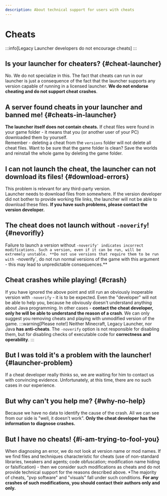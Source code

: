 ```yaml
---
description: About technical support for users with cheats
---
```

# Cheats
:::info[Legacy Launcher developers do not encourage cheats]
:::

## Is your launcher for cheaters? {#cheat-launcher}
No. We do not specialize in this. The fact that cheats can run in our launcher is just a consequence of the fact that the launcher supports any version capable of running in a licensed launcher. **We do not endorse cheating and do not support cheat crashes**.

## A server found cheats in your launcher and banned me! {#cheats-in-launcher}
**The launcher itself does not contain cheats.** If cheat files were found in your game folder - it means that you (or another user of your PC) downloaded them by yourself.  
Remember - deleting a cheat from the `versions` folder will not delete all cheat files. Want to be sure that the game folder is clean? Save the worlds and reinstall the whole game by deleting the game folder.

## I can not launch the cheat, the launcher can not download its files! {#download-errors}
This problem is relevant for any third-party version.  
Launcher needs to download files from somewhere. If the version developer did not bother to provide working file links, the launcher will not be able to download these files. **If you have such problems, please contact the version developer.**

## The cheat does not launch without `-noverify`! {#nevorifly}
Failure to launch a version without `-noverify' indicates incorrect modifications. Such a version, even if it can be run, will be extremely unstable. **Do not use versions that require them to be run with `-noverify`, do not run normal versions of the game with this argument - this may lead to unpredictable consequences.**

## Cheat crashes while playing! {#crash}
If you have ignored the above point and still run an obviously inoperable version with `-noverify` - it is to be expected. Even the "developer" will not be able to help you, because he obviously doesn't understand anything about Java programming.
In other cases - **contact the cheat developer, only he will be able to understand the reason of a crash**. We can only suggest you removing cheats and playing with unmodified version of the game.
:::warning[Please note!]
Neither Minecraft, Legacy Launcher, nor Java **has anti-cheats**. The `-noverify` option is not responsible for disabling them, but for disabling checks of executable code for **correctness and operability**.
:::

## But I was told it's a problem with the launcher! {#launcher-problem}
If a cheat developer really thinks so, we are waiting for him to contact us with convincing evidence. Unfortunately, at this time, there are no such cases in our experience.

## But why can't you help me? {#why-no-help}
Because we have no data to identify the cause of the crash. All we can see from our side is "well, it doesn't work". **Only the cheat developer has the information to diagnose crashes.**

## But I have no cheats! {#i-am-trying-to-fool-you}
When diagnosing an error, we do not look at version name or mod names. If we find files and techniques characteristic for cheats (use of non-standard libraries, tweakers and agents; code obfuscation; modification name hiding or falsification) - then we consider such modifications as cheats and do not provide technical support for the reasons described above. *The majority of cheats, "pvp software" and "visuals" fall under such conditions. **For any crashes of such modifications, you should contact their authors only and only.**

